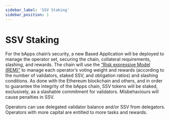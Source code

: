 ```yaml
---
sidebar_label: 'SSV Staking'
sidebar_position: 1
---
```


# SSV Staking

For the bApps chain’s security, a new Based Application will be deployed to manage the operator set, securing the chain, collateral requirements, slashing, and rewards. The chain will use the [“Risk expressive Model (REM)”](../risk-expressive-model/) to manage each operator’s voting weight and rewards (according to the number of validators, staked SSV, and obligation ratios) and slashing conditions.
As done with the Ethereum blockchain and others, and in order to guarantee the integrity of the bApps chain, SSV tokens will be staked, exclusively, as a slashable commitment for validators. Misbehaviours will cause penalties in SSV.

Operators can use delegated validator balance and/or SSV from delegators. Operators with more capital are entitled to more tasks and rewards.